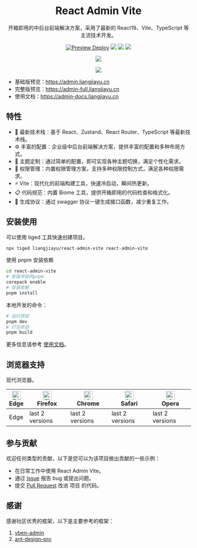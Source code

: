 <h1 align="center">React Admin Vite</h1>

<div align="center">

开箱即用的中后台前端解决方案，采用了最新的 React19、Vite、TypeScript 等主流技术开发。

[![Preview Deploy](https://github.com/liangjiayu/react-admin-vite/actions/workflows/deploy.yml/badge.svg)](https://github.com/liangjiayu/react-admin-vite/actions/workflows/deploy.yml)
[![](https://badgen.net/static/Build%20with/Vite/blue)](https://vite.dev)
[![](https://badgen.net/static/Checked%20with/Biome/blue)](https://biomejs.dev)
[![](https://badgen.net/badge/icon/Ant%20Design?icon=https://gw.alipayobjects.com/zos/antfincdn/Pp4WPgVDB3/KDpgvguMpGfqaHPjicRK.svg&label)](https://ant.design/)

![](https://github.com/user-attachments/assets/54ac6ee8-ad59-4628-9513-e60d207d0ace)

![](https://github.com/user-attachments/assets/eb7daad8-095f-4355-837d-513827b19ee7)

</div>

- 基础版预览：https://admin.liangjiayu.cn
- 完整版预览：https://admin-full.liangjiayu.cn
- 使用文档：https://admin-docs.liangjiayu.cn

## 特性

- 🚀 最新技术栈：基于 React、Zustand、React Router、TypeScript 等最新技术栈。
- ⚙️ 丰富的配置：企业级中后台前端解决方案，提供丰富的配置和多种布局方式。
- 🎨 主题定制：通过简单的配置，即可实现各种主题切换，满足个性化需求。
- 🔐 权限管理：内置权限管理方案，支持多种权限控制方式，满足各种权限需求。
- ⚡️ Vite：现代化的前端构建工具，快速冷启动，瞬间热更新。
- 📋 代码规范：内置 Biome 工具，提供开箱即用的代码检查和格式化。
- 🤖 生成协议：通过 swagger 协议一键生成接口函数，减少重复工作。

## 安装使用

可以使用 tiged 工具快速创建项目。

```bash
npx tiged liangjiayu/react-admin-vite react-admin-vite
```

使用 pnpm 安装依赖

```bash
cd react-admin-vite
# 安装项目的pnpm
corepack enable
# 安装依赖
pnpm install
```

本地开发的命令：

```bash
# 运行项目
pnpm dev
# 打包项目
pnpm build
```

更多信息请参考 [使用文档](https://admin-docs.liangjiayu.cn/zh/guide/getting-started.html)。

## 浏览器支持

现代浏览器。

<!-- prettier-ignore -->
| [<img src="https://raw.githubusercontent.com/alrra/browser-logos/master/src/edge/edge_48x48.png" alt="Edge" width="24px" height="24px" />](http://godban.github.io/browsers-support-badges/)</br>Edge | [<img src="https://raw.githubusercontent.com/alrra/browser-logos/master/src/firefox/firefox_48x48.png" alt="Firefox" width="24px" height="24px" />](http://godban.github.io/browsers-support-badges/)</br>Firefox | [<img src="https://raw.githubusercontent.com/alrra/browser-logos/master/src/chrome/chrome_48x48.png" alt="Chrome" width="24px" height="24px" />](http://godban.github.io/browsers-support-badges/)</br>Chrome | [<img src="https://raw.githubusercontent.com/alrra/browser-logos/master/src/safari/safari_48x48.png" alt="Safari" width="24px" height="24px" />](http://godban.github.io/browsers-support-badges/)</br>Safari | [<img src="https://raw.githubusercontent.com/alrra/browser-logos/master/src/opera/opera_48x48.png" alt="Opera" width="24px" height="24px" />](http://godban.github.io/browsers-support-badges/)</br>Opera |
| --- | --- | --- | --- | --- |
| Edge | last 2 versions | last 2 versions | last 2 versions | last 2 versions |

## 参与贡献

欢迎任何类型的贡献，以下是您可以为该项目做出贡献的一些示例：

- 在日常工作中使用 React Admin Vite。
- 通过 [Issue](https://github.com/liangjiayu/react-admin-vite/issues) 报告 bug 或提出问题。
- 提交 [Pull Request](https://github.com/liangjiayu/react-admin-vite/pulls) 改进 项目 的代码。

## 感谢

感谢社区优秀的框架，以下是主要参考的框架：

1. [vben-admin](https://github.com/vbenjs/vue-vben-admin)
2. [ant-design-pro](https://github.com/ant-design/ant-design-pro)
